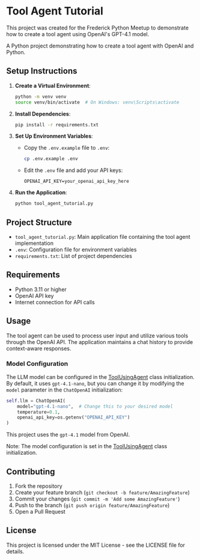 # Tool Agent Tutorial

This project was created for the Frederick Python Meetup to demonstrate how to create a tool agent using OpenAI's GPT-4.1 model.

A Python project demonstrating how to create a tool agent with OpenAI and Python.

## Setup Instructions

1. **Create a Virtual Environment**:
   ```bash
   python -m venv venv
   source venv/bin/activate  # On Windows: venv\Scripts\activate
   ```

2. **Install Dependencies**:
   ```bash
   pip install -r requirements.txt
   ```

3. **Set Up Environment Variables**:
   - Copy the `.env.example` file to `.env`:
     ```bash
     cp .env.example .env
     ```
   - Edit the `.env` file and add your API keys:
     ```
     OPENAI_API_KEY=your_openai_api_key_here
     ```

4. **Run the Application**:
   ```bash
   python tool_agent_tutorial.py
   ```

## Project Structure

- `tool_agent_tutorial.py`: Main application file containing the tool agent implementation
- `.env`: Configuration file for environment variables
- `requirements.txt`: List of project dependencies

## Requirements

- Python 3.11 or higher
- OpenAI API key
- Internet connection for API calls

## Usage

The tool agent can be used to process user input and utilize various tools through the OpenAI API. The application maintains a chat history to provide context-aware responses.

### Model Configuration

The LLM model can be configured in the [ToolUsingAgent](cci:2://file:///Users/gmossy/Frederick_Python/tool-agent-tutorial/tool_agent_tutorial.py:129:0-217:5) class initialization. By default, it uses `gpt-4.1-nano`, but you can change it by modifying the `model` parameter in the `ChatOpenAI` initialization:

```python
self.llm = ChatOpenAI(
    model="gpt-4.1-nano",  # Change this to your desired model
    temperature=0.1,
    openai_api_key=os.getenv("OPENAI_API_KEY")
)
```

This project uses the `gpt-4.1` model from OpenAI.

Note: The model configuration is set in the [ToolUsingAgent](cci:2://file:///Users/gmossy/Frederick_Python/tool-agent-tutorial/tool_agent_tutorial.py:129:0-217:5) class initialization.

## Contributing

1. Fork the repository
2. Create your feature branch (`git checkout -b feature/AmazingFeature`)
3. Commit your changes (`git commit -m 'Add some AmazingFeature'`)
4. Push to the branch (`git push origin feature/AmazingFeature`)
5. Open a Pull Request

## License

This project is licensed under the MIT License - see the LICENSE file for details.
